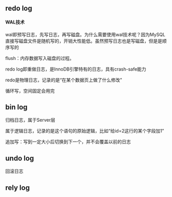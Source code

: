 ## redo log

#### WAL技术

wal即预写日志，先写日志，再写磁盘。为什么需要使用wal技术呢？因为MySQL直接写磁盘文件是随机写的，开销大性能低。虽然预写日志也是写磁盘，但是是顺序写的

flush：内存数据写入磁盘的过程。

redo log即重做日志，是InnoDB引擎特有的日志，具有crash-safe能力

redo是物理日志，记录的是“在某个数据页上做了什么修改”

循环写，空间固定会用完

## bin log

归档日志，属于Server层

属于逻辑日志，记录的是这个语句的原始逻辑，比如“给id=2这行的某个字段加1”	

追加写：写到一定大小后切换到下一个，并不会覆盖以前的日志

## undo log

回滚日志



## rely log

